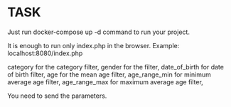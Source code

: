 # TASK

Just run docker-compose up -d command to run your project.

It is enough to run only index.php in the browser.
Example: localhost:8080/index.php

category for the category filter,
gender for the filter,
date_of_birth for date of birth filter,
age for the mean age filter,
age_range_min for minimum average age filter,
age_range_max for maximum average age filter,

You need to send the parameters.
